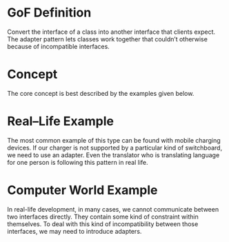 # GoF Definition

Convert the interface of a class into another interface that clients expect. The adapter
pattern lets classes work together that couldn’t otherwise because of incompatible interfaces.

# Concept

The core concept is best described by the examples given below.

# Real–Life Example

The most common example of this type can be found with mobile charging devices. If our charger is not
supported by a particular kind of switchboard, we need to use an adapter. Even the translator who is
translating language for one person is following this pattern in real life.

# Computer World Example

In real-life development, in many cases, we cannot communicate between two interfaces directly. They
contain some kind of constraint within themselves. To deal with this kind of incompatibility between those
interfaces, we may need to introduce adapters.

